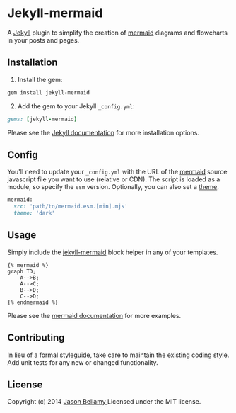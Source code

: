 # Jekyll-mermaid

A [Jekyll](http://jekyllrb.com/) plugin to simplify the creation of [mermaid](https://github.com/knsv/mermaid) diagrams and flowcharts in your posts and pages.


## Installation

1. Install the gem:
  ```bash
  gem install jekyll-mermaid
  ```

2. Add the gem to your Jekyll `_config.yml`:
  ```ruby
  gems: [jekyll-mermaid]
  ```

Please see the [Jekyll documentation](http://jekyllrb.com/docs/plugins/#installing-a-plugin) for more installation options.


## Config

You'll need to update your `_config.yml` with the URL of the [mermaid](https://mermaid.js.org) source javascript file you want to use (relative or CDN). The script is loaded as a module, so specify the `esm` version.
Optionally, you can also set a [theme](https://mermaid.js.org/config/theming.html#available-themes).

```ruby
mermaid:
  src: 'path/to/mermaid.esm.[min].mjs'
  theme: 'dark'
```


## Usage

Simply include the [jekyll-mermaid](https://github.com/jasonbellamy/jekyll-mermaid) block helper in any of your templates.

```liquid
{% mermaid %}
graph TD;
    A-->B;
    A-->C;
    B-->D;
    C-->D;
{% endmermaid %}
```

Please see the [mermaid documentation](https://github.com/knsv/mermaid/wiki) for more examples.


## Contributing
In lieu of a formal styleguide, take care to maintain the existing coding style. Add unit tests for any new or changed functionality.


## License
Copyright (c) 2014 [Jason Bellamy ](http://jasonbellamy.com)
Licensed under the MIT license.

